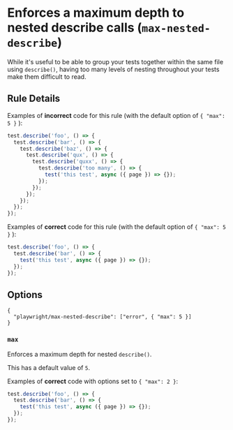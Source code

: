# Enforces a maximum depth to nested describe calls (`max-nested-describe`)

While it's useful to be able to group your tests together within the same file
using `describe()`, having too many levels of nesting throughout your tests make
them difficult to read.

## Rule Details

Examples of **incorrect** code for this rule (with the default option of
`{ "max": 5 }` ):

```javascript
test.describe('foo', () => {
  test.describe('bar', () => {
    test.describe('baz', () => {
      test.describe('qux', () => {
        test.describe('quxx', () => {
          test.describe('too many', () => {
            test('this test', async ({ page }) => {});
          });
        });
      });
    });
  });
});
```

Examples of **correct** code for this rule (with the default option of
`{ "max": 5 }` ):

```javascript
test.describe('foo', () => {
  test.describe('bar', () => {
    test('this test', async ({ page }) => {});
  });
});
```

## Options

```javascripton
{
  "playwright/max-nested-describe": ["error", { "max": 5 }]
}
```

### `max`

Enforces a maximum depth for nested `describe()`.

This has a default value of `5`.

Examples of **correct** code with options set to `{ "max": 2 }`:

```javascript
test.describe('foo', () => {
  test.describe('bar', () => {
    test('this test', async ({ page }) => {});
  });
});
```
